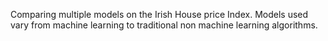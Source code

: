  
Comparing multiple models on the Irish House price Index. 
Models used vary from machine learning to traditional non machine learning algorithms. 
